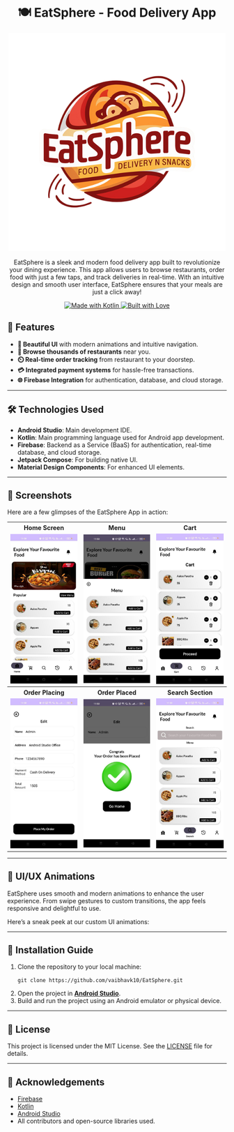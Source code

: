 <h1 align="center">🍽️ EatSphere - Food Delivery App</h1>

<p align="center">
  <img src="https://github.com/vaibhavk10/EatSphere/blob/main/app/src/main/res/drawable/eatspeheree.png" alt="EatSphere Logo">
</p>

<p align="center">
  EatSphere is a sleek and modern food delivery app built to revolutionize your dining experience. This app allows users to browse restaurants, order food with just a few taps, and track deliveries in real-time. With an intuitive design and smooth user interface, EatSphere ensures that your meals are just a click away!
</p>

<p align="center">
  <a href="https://forthebadge.com">
    <img src="https://forthebadge.com/images/badges/made-with-kotlin.svg" alt="Made with Kotlin">
  </a>
  <a href="https://forthebadge.com">
    <img src="https://forthebadge.com/images/badges/built-with-love.svg" alt="Built with Love">
  </a>
</p>

<h2>🚀 Features</h2>
<ul>
  <li><strong>📱 Beautiful UI</strong> with modern animations and intuitive navigation.</li>
  <li><strong>🍔 Browse thousands of restaurants</strong> near you.</li>
  <li><strong>⏲️ Real-time order tracking</strong> from restaurant to your doorstep.</li>
  <li><strong>💳 Integrated payment systems</strong> for hassle-free transactions.</li>
  <li><strong>🌐 Firebase Integration</strong> for authentication, database, and cloud storage.</li>
</ul>

<hr>

<h2>🛠️ Technologies Used</h2>
<ul>
  <li><strong>Android Studio</strong>: Main development IDE.</li>
  <li><strong>Kotlin</strong>: Main programming language used for Android app development.</li>
  <li><strong>Firebase</strong>: Backend as a Service (BaaS) for authentication, real-time database, and cloud storage.</li>
  <li><strong>Jetpack Compose</strong>: For building native UI.</li>
  <li><strong>Material Design Components</strong>: For enhanced UI elements.</li>
</ul>

<hr>

<h2>📸 Screenshots</h2>
<p>Here are a few glimpses of the EatSphere App in action:</p>

<table>
  <tr>
    <th>Home Screen</th>
    <th>Menu</th>
    <th>Cart</th>
  </tr>
  <tr>
    <td><img src="https://github.com/vaibhavk10/EatSphere/blob/main/app/src/main/res/drawable/eatsphereimg1.jpg" alt="Home Screen" width="200"></td>
    <td><img src="https://github.com/vaibhavk10/EatSphere/blob/main/app/src/main/res/drawable/eatsphereimg2.jpg" alt="Menu" width="200"></td>
    <td><img src="https://github.com/vaibhavk10/EatSphere/blob/main/app/src/main/res/drawable/eatsphereimg3.jpg" alt="Cart" width="200"></td>
  </tr>
  <tr>
    <th>Order Placing</th>
    <th>Order Placed</th>
    <th>Search Section</th>
  </tr>
  <tr>
    <td><img src="https://github.com/vaibhavk10/EatSphere/blob/main/app/src/main/res/drawable/eatsphereimg4.jpg" alt="Order Placing" width="200"></td>
    <td><img src="https://github.com/vaibhavk10/EatSphere/blob/main/app/src/main/res/drawable/eatsphereimg5.jpg" alt="Order Placed" width="200"></td>
    <td><img src="https://github.com/vaibhavk10/EatSphere/blob/main/app/src/main/res/drawable/eatsphereimg6.jpg" alt="Search Section" width="200"></td>
  </tr>
</table>

<hr>

<h2>📱 UI/UX Animations</h2>
<p>EatSphere uses smooth and modern animations to enhance the user experience. From swipe gestures to custom transitions, the app feels responsive and delightful to use.</p>
<p>Here’s a sneak peek at our custom UI animations:</p>

<blockquote>
  <!-- Add GIFs or Lottie animations here to showcase app animations -->
</blockquote>

<hr>

<h2>🔗 Installation Guide</h2>
<ol>
  <li>Clone the repository to your local machine:
    <pre><code>git clone https://github.com/vaibhavk10/EatSphere.git</code></pre>
  </li>
  <li>Open the project in <strong><a href="https://developer.android.com/studio">Android Studio</a></strong>.</li>
  <li>Build and run the project using an Android emulator or physical device.</li>
</ol>

<hr>

<h2>📖 License</h2>
<p>This project is licensed under the MIT License. See the <a href="https://github.com/vaibhavk10/EatSphere/blob/main/LICENSE">LICENSE</a> file for details.</p>

<hr>

<h2>🙌 Acknowledgements</h2>
<ul>
  <li><a href="https://firebase.google.com/">Firebase</a></li>
  <li><a href="https://kotlinlang.org/">Kotlin</a></li>
  <li><a href="https://developer.android.com/studio">Android Studio</a></li>
  <li>All contributors and open-source libraries used.</li>
</ul>
